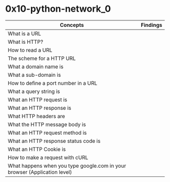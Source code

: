 # 0x10-python-network_0



| Concepts  | Findings  |
| ------------- 	| ------------- |
| What is a URL 	|   		|
| What is HTTP? 	| 		|
| How to read a URL			|
| The scheme for a HTTP URL |
| What a domain name is		|
| What a sub-domain is
| How to define a port number in a URL | 
| What a query string is	|
| What an HTTP request is	| 
| What an HTTP response is	|
| What HTTP headers are		|
| What the HTTP message body is	|
| What an HTTP request method is|
| What an HTTP response status code is	|
| What an HTTP Cookie is	|
| How to make a request with cURL	|
| What happens when you type google.com in your browser (Application level) |


